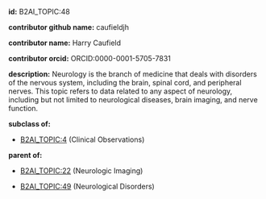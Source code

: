 **id:** B2AI_TOPIC:48

**contributor github name:** caufieldjh

**contributor name:** Harry Caufield

**contributor orcid:** ORCID:0000-0001-5705-7831

**description:** Neurology is the branch of medicine that deals with disorders of the nervous system, including the brain, spinal cord, and peripheral nerves. This topic refers to data related to any aspect of neurology, including but not limited to neurological diseases, brain imaging, and nerve function.

**subclass of:**

- [B2AI_TOPIC:4](../topics/ClinicalObservations.markdown) (Clinical Observations)

**parent of:**

- [B2AI_TOPIC:22](../NeurologicImaging.markdown) (Neurologic Imaging)

- [B2AI_TOPIC:49](../NeurologicalDisorders.markdown) (Neurological Disorders)
